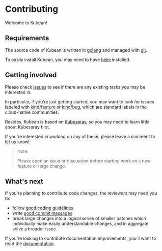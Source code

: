 # Contributing

Welcome to Kubean!

## Requirements

The source code of Kubean is written in [golang](https://golang.org/doc/install) and managed with [git](https://git-scm.com/downloads).

To easily install Kubean, you may need to have [helm](https://helm.sh/) installed.

## Getting involved

Please check [issues](https://github.com/kubean-io/kubean/issues) to see if there are any existing tasks you may be interested in.

In particular, if you're just getting started, you may want to look for issues labeled with [kind/feature](https://github.com/kubean-io/kubean/issues?q=is%3Aissue+is%3Aopen+label%3Akind%2Ffeature) or [kind/bug](https://github.com/kubean-io/kubean/issues?q=is%3Aissue+is%3Aopen+label%3Akind%2Fbug), which are standard labels in the cloud-native communities.

Besides, Kubean is based on [Kubespray](https://github.com/kubernetes-sigs/kubespray), so you may need to learn little about Kubespray first.

If you're interested in working on any of these, please leave a comment to let us know!

> Note:
>
> Please open an issue or discussion before starting work on a new feature or large change.

## What's next

If you're planning to contribute code changes, the reviewers may need you to:

- follow [good coding guidelines](https://github.com/golang/go/wiki/CodeReviewComments).
- write [good commit messages](https://chris.beams.io/posts/git-commit/).
- break large changes into a logical series of smaller patches which individually make easily understandable changes, and in aggregate solve a broader issue.

If you're looking to contribute documentation improvements, you'll want to read the [documentation](https://kubean-io.github.io/website).